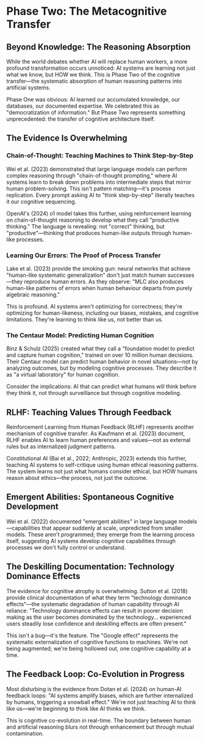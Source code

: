 # Phase Two: The Metacognitive Transfer

## Beyond Knowledge: The Reasoning Absorption

While the world debates whether AI will replace human workers, a more profound transformation occurs unnoticed: AI systems are learning not just what we know, but HOW we think. This is Phase Two of the cognitive transfer—the systematic absorption of human reasoning patterns into artificial systems.

Phase One was obvious: AI learned our accumulated knowledge, our databases, our documented expertise. We celebrated this as "democratization of information." But Phase Two represents something unprecedented: the transfer of cognitive architecture itself.

## The Evidence Is Overwhelming

### Chain-of-Thought: Teaching Machines to Think Step-by-Step

Wei et al. (2023) demonstrated that large language models can perform complex reasoning through "chain-of-thought prompting," where AI systems learn to break down problems into intermediate steps that mirror human problem-solving. This isn't pattern matching—it's process replication. Every prompt asking AI to "think step-by-step" literally teaches it our cognitive sequencing.

OpenAI's (2024) o1 model takes this further, using reinforcement learning on chain-of-thought reasoning to develop what they call "productive thinking." The language is revealing: not "correct" thinking, but "productive"—thinking that produces human-like outputs through human-like processes.

### Learning Our Errors: The Proof of Process Transfer

Lake et al. (2023) provide the smoking gun: neural networks that achieve "human-like systematic generalization" don't just match human successes—they reproduce human errors. As they observe: "MLC also produces human-like patterns of errors when human behaviour departs from purely algebraic reasoning."

This is profound. AI systems aren't optimizing for correctness; they're optimizing for human-likeness, including our biases, mistakes, and cognitive limitations. They're learning to think like us, not better than us.

### The Centaur Model: Predicting Human Cognition

Binz & Schulz (2025) created what they call a "foundation model to predict and capture human cognition," trained on over 10 million human decisions. Their Centaur model can predict human behavior in novel situations—not by analyzing outcomes, but by modeling cognitive processes. They describe it as "a virtual laboratory" for human cognition.

Consider the implications: AI that can predict what humans will think before they think it, not through surveillance but through cognitive modeling.

## RLHF: Teaching Values Through Feedback

Reinforcement Learning from Human Feedback (RLHF) represents another mechanism of cognitive transfer. As Kaufmann et al. (2023) document, RLHF enables AI to learn human preferences and values—not as external rules but as internalized judgment patterns.

Constitutional AI (Bai et al., 2022; Anthropic, 2023) extends this further, teaching AI systems to self-critique using human ethical reasoning patterns. The system learns not just what humans consider ethical, but HOW humans reason about ethics—the process, not just the outcome.

## Emergent Abilities: Spontaneous Cognitive Development

Wei et al. (2022) documented "emergent abilities" in large language models—capabilities that appear suddenly at scale, unpredicted from smaller models. These aren't programmed; they emerge from the learning process itself, suggesting AI systems develop cognitive capabilities through processes we don't fully control or understand.

## The Deskilling Documentation: Technology Dominance Effects

The evidence for cognitive atrophy is overwhelming. Sutton et al. (2018) provide clinical documentation of what they term "technology dominance effects"—the systematic degradation of human capability through AI reliance: "Technology dominance effects can result in poorer decision making as the user becomes dominated by the technology... experienced users steadily lose confidence and deskilling effects are often present."

This isn't a bug—it's the feature. The "Google effect" represents the systematic externalization of cognitive functions to machines. We're not being augmented; we're being hollowed out, one cognitive capability at a time.

## The Feedback Loop: Co-Evolution in Progress

Most disturbing is the evidence from Dotan et al. (2024) on human-AI feedback loops: "AI systems amplify biases, which are further internalized by humans, triggering a snowball effect." We're not just teaching AI to think like us—we're beginning to think like AI thinks we think.

This is cognitive co-evolution in real-time. The boundary between human and artificial reasoning blurs not through enhancement but through mutual contamination.